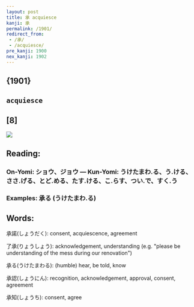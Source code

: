 ```yaml
---
layout: post
title: 承 acquiesce
kanji: 承
permalink: /1901/
redirect_from:
 - /承/
 - /acquiesce/
pre_kanji: 1900
nex_kanji: 1902
---
```


## {1901}

## `acquiesce`

## [8]

<div class="stroke"><img src="E689BF.png" /></div>

## Reading:

### On-Yomi: ショウ、ジョウ &mdash; Kun-Yomi: うけたまわ.る、う.ける、ささ.げる、とど.める、たす.ける、こ.らす、つい.で、すく.う

### Examples: 承る (うけたまわ.る)

## Words:

承諾(しょうだく): consent, acquiescence, agreement

了承(りょうしょう): acknowledgement, understanding (e.g. "please be understanding of the mess during our renovation")

承る(うけたまわる): (humble) hear, be told, know

承認(しょうにん): recognition, acknowledgement, approval, consent, agreement

承知(しょうち): consent, agree
